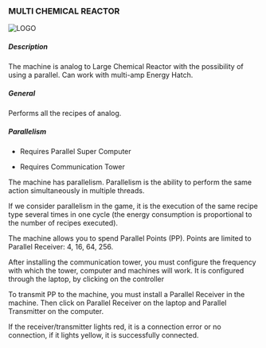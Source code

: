 ### MULTI CHEMICAL REACTOR

![LOGO](https://cdn.discordapp.com/attachments/916393114166525974/916408486676537394/MLCR.png)

##### Description

The machine is analog to Large Chemical Reactor with the possibility of using a parallel. Can work with multi-amp Energy Hatch.

##### General

Performs all the recipes of analog.

##### Parallelism

- Requires Parallel Super Computer


- Requires Communication Tower


The machine has parallelism. Parallelism is the ability to perform the same action simultaneously in multiple threads.


If we consider parallelism in the game, it is the execution of the same recipe type several times in one cycle (the energy consumption is proportional to the number of recipes executed).

The machine allows you to spend Parallel Points (PP). Points are limited to Parallel Receiver: 4, 16, 64, 256.


After installing the communication tower, you must configure the frequency with which the tower, computer and machines will work. It is configured through the laptop, by clicking on the controller

To transmit PP to the machine, you must install a Parallel Receiver in the machine. Then click on Parallel Receiver on the laptop and Parallel Transmitter on the computer.


If the receiver/transmitter lights red, it is a connection error or no connection, if it lights yellow, it is successfully connected.

